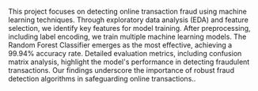 This project focuses on detecting online transaction fraud using machine learning techniques. Through exploratory data analysis (EDA) and feature selection, we identify key features for model training. After preprocessing, including label encoding, we train multiple machine learning models. The Random Forest Classifier emerges as the most effective, achieving a 99.94% accuracy rate. Detailed evaluation metrics, including confusion matrix analysis, highlight the model's performance in detecting fraudulent transactions. Our findings underscore the importance of robust fraud detection algorithms in safeguarding online transactions..
